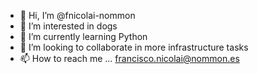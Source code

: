 - 👋 Hi, I’m @fnicolai-nommon
- 👀 I’m interested in dogs
- 🌱 I’m currently learning Python
- 💞️ I’m looking to collaborate in more infrastructure tasks
- 📫 How to reach me ... francisco.nicolai@nommon.es

<!---
fnicolai-nommon/fnicolai-nommon is a ✨ special ✨ repository because its `README.md` (this file) appears on your GitHub profile.
You can click the Preview link to take a look at your changes.
--->
